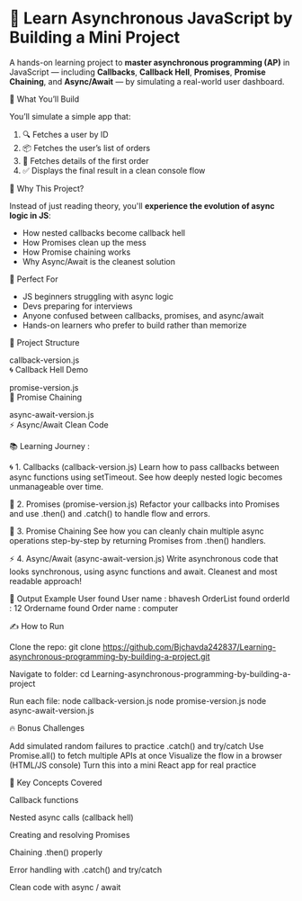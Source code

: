 # 🧠 Learn Asynchronous JavaScript by Building a Mini Project

A hands-on learning project to **master asynchronous programming (AP)** in JavaScript — including **Callbacks**, **Callback Hell**, **Promises**, **Promise Chaining**, and **Async/Await** — by simulating a real-world user dashboard.

🎯 What You’ll Build

You’ll simulate a simple app that:
1. 🔍 Fetches a user by ID  
2. 📦 Fetches the user’s list of orders  
3. 📄 Fetches details of the first order  
4. ✅ Displays the final result in a clean console flow

🚀 Why This Project?

Instead of just reading theory, you'll **experience the evolution of async logic in JS**:
- How nested callbacks become callback hell
- How Promises clean up the mess
- How Promise chaining works
- Why Async/Await is the cleanest solution

🧠 Perfect For

- JS beginners struggling with async logic
- Devs preparing for interviews
- Anyone confused between callbacks, promises, and async/await
- Hands-on learners who prefer to build rather than memorize
  
 🧱 Project Structure

 callback-version.js        
 🌀 Callback Hell Demo

 promise-version.js         
 🔗 Promise Chaining

async-await-version.js    
⚡ Async/Await Clean Code


📚 Learning Journey : 

🌀 1. Callbacks (callback-version.js)
Learn how to pass callbacks between async functions using setTimeout. See how deeply nested logic becomes unmanageable over time.

🔗 2. Promises (promise-version.js)
Refactor your callbacks into Promises and use .then() and .catch() to handle flow and errors.

🧱 3. Promise Chaining
See how you can cleanly chain multiple async operations step-by-step by returning Promises from .then() handlers.

⚡ 4. Async/Await (async-await-version.js)
Write asynchronous code that looks synchronous, using async functions and await. Cleanest and most readable approach!

🧪 Output Example
User found
User name : bhavesh
OrderList found
orderId : 12
Ordername found
Order name : computer

✍️ How to Run

Clone the repo:
git clone https://github.com/Bjchavda242837/Learning-asynchronous-programming-by-building-a-project.git

Navigate to folder:
cd Learning-asynchronous-programming-by-building-a-project

Run each file:
node callback-version.js
node promise-version.js
node async-await-version.js

🔥 Bonus Challenges

 Add simulated random failures to practice .catch() and try/catch
 Use Promise.all() to fetch multiple APIs at once
 Visualize the flow in a browser (HTML/JS console)
 Turn this into a mini React app for real practice


🧠 Key Concepts Covered

Callback functions 

Nested async calls (callback hell)

Creating and resolving Promises

Chaining .then() properly

Error handling with .catch() and try/catch

Clean code with async / await
